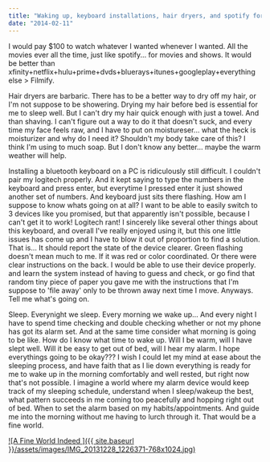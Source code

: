 ```yaml
---
title: "Waking up, keyboard installations, hair dryers, and spotify for film"
date: "2014-02-11"
---
```


I would pay $100 to watch whatever I wanted whenever I wanted. All the movies ever all the time, just like spotify... for movies and shows. It would be better than xfinity+netflix+hulu+prime+dvds+bluerays+itunes+googleplay+everything else > Filmify.

Hair dryers are barbaric. There has to be a better way to dry off my hair, or I'm not suppose to be showering. Drying my hair before bed is essential for me to sleep well. But I can't dry my hair quick enough with just a towel. And than shaving. I can't figure out a way to do it that doesn't suck, and every time my face feels raw, and I have to put on moistureser... what the heck is moisturizer and why do I need it? Shouldn't my body take care of this? I think I'm using to much soap. But I don't know any better... maybe the warm weather will help.

Installing a bluetooth keyboard on a PC is ridiculously still difficult. I couldn't pair my logitech properly. And it kept saying to type the numbers in the keyboard and press enter, but everytime I pressed enter it just showed another set of numbers. And keyboard just sits there flashing. How am I suppose to know whats going on at all? I want to be able to easily switch to 3 devices like you promised, but that apparently isn't possible, because I can't get it to work! Logitech rant! I sincerely like several other things about this keyboard, and overall I've really enjoyed using it, but this one little issues has come up and I have to blow it out of proportion to find a solution. That is... It should report the state of the device clearer. Green flashing doesn't mean much to me. If it was red or color coordinated. Or there were clear instructions on the back. I would be able to use their device properly. and learn the system instead of having to guess and check, or go find that random tiny piece of paper you gave me with the instructions that I'm suppose to 'file away' only to be thrown away next time I move. Anyways. Tell me what's going on.

Sleep. Everynight we sleep. Every morning we wake up... And every night I have to spend time checking and double checking whether or not my phone has got its alarm set. And at the same time consider what morning is going to be like. How do I know what time to wake up. Will I be warm, will I have slept well. Will it be easy to get out of bed, will I hear my alarm. I hope everythings going to be okay??? I wish I could let my mind at ease about the sleeping process, and have faith that as I lie down everything is ready for me to wake up in the morning comfortably and well rested, but right now that's not possible. I imagine a world where my alarm device would keep track of my sleeping schedule, understand when I sleep/wakeup the best, what pattern succeeds in me coming too peacefully and hopping right out of bed. When to set the alarm based on my habits/appointments. And guide me into the morning without me having to lurch through it. That would be a fine world.

[![A Fine World Indeed ]({{ site.baseurl }}/assets/images/IMG_20131228_1226371-768x1024.jpg)](http://timmyreilly.azurewebsites.net/wp-content/uploads/2014/02/IMG_20131228_1226371.jpg)

 [](about:blank)

